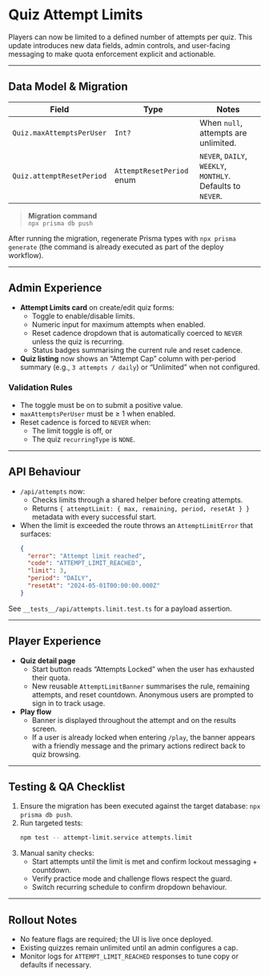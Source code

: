 # Quiz Attempt Limits

Players can now be limited to a defined number of attempts per quiz. This update introduces new data fields, admin controls, and user-facing messaging to make quota enforcement explicit and actionable.

---

## Data Model & Migration

| Field | Type | Notes |
| --- | --- | --- |
| `Quiz.maxAttemptsPerUser` | `Int?` | When `null`, attempts are unlimited. |
| `Quiz.attemptResetPeriod` | `AttemptResetPeriod` enum | `NEVER`, `DAILY`, `WEEKLY`, `MONTHLY`. Defaults to `NEVER`. |

> **Migration command**  
> `npx prisma db push`

After running the migration, regenerate Prisma types with `npx prisma generate` (the command is already executed as part of the deploy workflow).

---

## Admin Experience

- **Attempt Limits card** on create/edit quiz forms:
  - Toggle to enable/disable limits.
  - Numeric input for maximum attempts when enabled.
  - Reset cadence dropdown that is automatically coerced to `NEVER` unless the quiz is recurring.
  - Status badges summarising the current rule and reset cadence.
- **Quiz listing** now shows an “Attempt Cap” column with per-period summary (e.g., `3 attempts / daily`) or “Unlimited” when not configured.

### Validation Rules

- The toggle must be on to submit a positive value.
- `maxAttemptsPerUser` must be ≥ 1 when enabled.
- Reset cadence is forced to `NEVER` when:
  - The limit toggle is off, or
  - The quiz `recurringType` is `NONE`.

---

## API Behaviour

- `/api/attempts` now:
  - Checks limits through a shared helper before creating attempts.
  - Returns `{ attemptLimit: { max, remaining, period, resetAt } }` metadata with every successful start.
- When the limit is exceeded the route throws an `AttemptLimitError` that surfaces:
  ```json
  {
    "error": "Attempt limit reached",
    "code": "ATTEMPT_LIMIT_REACHED",
    "limit": 3,
    "period": "DAILY",
    "resetAt": "2024-05-01T00:00:00.000Z"
  }
  ```

See `__tests__/api/attempts.limit.test.ts` for a payload assertion.

---

## Player Experience

- **Quiz detail page**
  - Start button reads “Attempts Locked” when the user has exhausted their quota.
  - New reusable `AttemptLimitBanner` summarises the rule, remaining attempts, and reset countdown. Anonymous users are prompted to sign in to track usage.
- **Play flow**
  - Banner is displayed throughout the attempt and on the results screen.
  - If a user is already locked when entering `/play`, the banner appears with a friendly message and the primary actions redirect back to quiz browsing.

---

## Testing & QA Checklist

1. Ensure the migration has been executed against the target database: `npx prisma db push`.
2. Run targeted tests:
   ```bash
   npm test -- attempt-limit.service attempts.limit
   ```
3. Manual sanity checks:
   - Start attempts until the limit is met and confirm lockout messaging + countdown.
   - Verify practice mode and challenge flows respect the guard.
   - Switch recurring schedule to confirm dropdown behaviour.

---

## Rollout Notes

- No feature flags are required; the UI is live once deployed.
- Existing quizzes remain unlimited until an admin configures a cap.
- Monitor logs for `ATTEMPT_LIMIT_REACHED` responses to tune copy or defaults if necessary.

